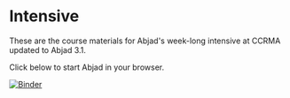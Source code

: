 # Intensive

These are the course materials for Abjad's week-long intensive at CCRMA updated to Abjad 3.1.

Click below to start Abjad in your browser.

[![Binder](https://mybinder.org/badge.svg)](https://mybinder.org/v2/gh/abjad/intensive/master)
